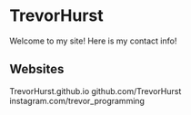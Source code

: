 # TrevorHurst
Welcome to my site!
Here is my contact info!

## Websites
TrevorHurst.github.io
github.com/TrevorHurst
instagram.com/trevor_programming
